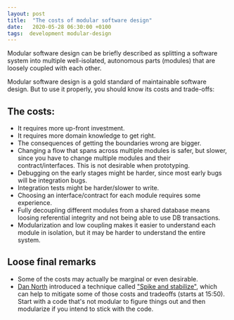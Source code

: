 ```yaml
---
layout: post
title:  "The costs of modular software design"
date:   2020-05-28 06:30:00 +0100
tags:  development modular-design
---
```


Modular software design can be briefly described as splitting a software system into multiple well-isolated, autonomous parts (modules) that are loosely coupled with each other.

Modular software design is a gold standard of maintainable software design. But to use it properly, you should know its costs and trade-offs:

## The costs:

- It requires more up-front investment.
- It requires more domain knowledge to get right.
- The consequences of getting the boundaries wrong are bigger.
- Changing a flow that spans across multiple modules is safer, but slower, since you have to change multiple modules and their contract/interfaces. This is not desirable when prototyping.
- Debugging on the early stages might be harder, since most early bugs will be integration bugs.
- Integration tests might be harder/slower to write.
- Choosing an interface/contract for each module requires some experience.
- Fully decoupling different modules from a shared database means loosing referential integrity and not being able to use DB transactions.
- Modularization and low coupling makes it easier to understand each module in isolation, but it may be harder to understand the entire system.

## Loose final remarks

- Some of the costs may actually be marginal or even desirable.
- [Dan North](https://twitter.com/tastapod) introduced a technique called ["Spike and stabilize"](https://youtu.be/USc-yLHXNUg?t=948), which can help to mitigate some of those costs and tradeoffs (starts at 15:50). Start with a code that's not modular to figure things out and then modularize if you intend to stick with the code.

